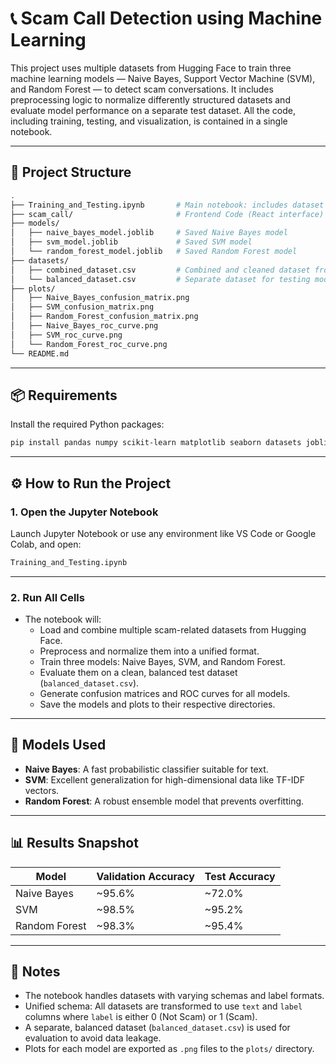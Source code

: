 # 📞 Scam Call Detection using Machine Learning

This project uses multiple datasets from Hugging Face to train three machine learning models — Naive Bayes, Support Vector Machine (SVM), and Random Forest — to detect scam conversations. It includes preprocessing logic to normalize differently structured datasets and evaluate model performance on a separate test dataset. All the code, including training, testing, and visualization, is contained in a single notebook.

---

## 📁 Project Structure

```bash
.
├── Training_and_Testing.ipynb       # Main notebook: includes dataset loading, model training, testing, and visualization
├── scam_call/                       # Frontend Code (React interface)
├── models/
│   ├── naive_bayes_model.joblib     # Saved Naive Bayes model
│   ├── svm_model.joblib             # Saved SVM model
│   └── random_forest_model.joblib   # Saved Random Forest model
├── datasets/
│   ├── combined_dataset.csv         # Combined and cleaned dataset from Hugging Face sources
│   └── balanced_dataset.csv         # Separate dataset for testing models
├── plots/
│   ├── Naive_Bayes_confusion_matrix.png
│   ├── SVM_confusion_matrix.png
│   ├── Random_Forest_confusion_matrix.png
│   ├── Naive_Bayes_roc_curve.png
│   ├── SVM_roc_curve.png
│   └── Random_Forest_roc_curve.png
└── README.md
```

---

## 📦 Requirements

Install the required Python packages:

```bash
pip install pandas numpy scikit-learn matplotlib seaborn datasets joblib
```

---

## ⚙️ How to Run the Project

### 1. Open the Jupyter Notebook

Launch Jupyter Notebook or use any environment like VS Code or Google Colab, and open:

```bash
Training_and_Testing.ipynb
```

---

### 2. Run All Cells

- The notebook will:
  - Load and combine multiple scam-related datasets from Hugging Face.
  - Preprocess and normalize them into a unified format.
  - Train three models: Naive Bayes, SVM, and Random Forest.
  - Evaluate them on a clean, balanced test dataset (`balanced_dataset.csv`).
  - Generate confusion matrices and ROC curves for all models.
  - Save the models and plots to their respective directories.

---

## 🧠 Models Used

- **Naive Bayes**: A fast probabilistic classifier suitable for text.
- **SVM**: Excellent generalization for high-dimensional data like TF-IDF vectors.
- **Random Forest**: A robust ensemble model that prevents overfitting.

---

## 📊 Results Snapshot

Model | Validation Accuracy | Test Accuracy
------|----------------------|---------------
Naive Bayes | ~95.6% | ~72.0%
SVM         | ~98.5% | ~95.2%
Random Forest | ~98.3% | ~95.4%

---

## 📎 Notes

- The notebook handles datasets with varying schemas and label formats.
- Unified schema: All datasets are transformed to use `text` and `label` columns where `label` is either 0 (Not Scam) or 1 (Scam).
- A separate, balanced dataset (`balanced_dataset.csv`) is used for evaluation to avoid data leakage.
- Plots for each model are exported as `.png` files to the `plots/` directory.

